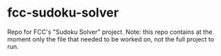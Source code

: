 # fcc-sudoku-solver
Repo for FCC's "Sudoku Solver" project. Note: this repo contains at the moment only the file that needed to be worked on, not the full project to run.
